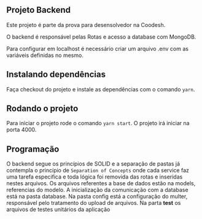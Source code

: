 ## Projeto Backend

Este projeto é parte da prova para desensolvedor na Coodesh.

O backend é responsável pelas Rotas e acesso a database com MongoDB.

Para configurar em localhost é necessário criar um arquivo .env com as variáveis definidas no mesmo.

## Instalando dependências
Faça checkout do projeto e instale as dependências com o comando `yarn`.

## Rodando o projeto
Para iniciar o projeto rode o comando `yarn start`.
O projeto irá iniciar na porta 4000.

## Programação
O backend segue os princípios de SOLID e a separação de pastas já contempla o princípio de `Separation of Concepts` onde cada service faz uma tarefa especifica e toda lógica foi removida das rotas e inseridas nestes arquivos.
Os arquivos referentes a base de dados estão na models, referencias do modelo.
A inicialização da comunicação com a database está na pasta database.
Na pasta config está a configuração do multer, responsável pelo tratamento do upload de arquivos.
Na parta __test__ os arquivos de testes unitários da aplicação
